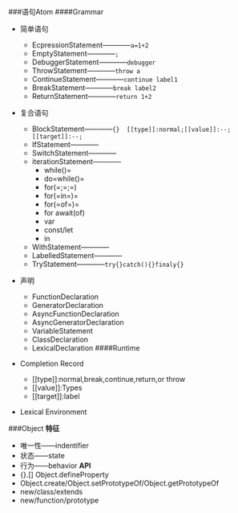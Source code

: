 ###语句Atom
####Grammar
- 简单语句
	- EcpressionStatement————`a=1+2`   
	- EmptyStatement————`;`
	- DebuggerStatement————`debugger`
	- ThrowStatement————`throw a`
	- ContinueStatement————`continue label1`
	- BreakStatement————`break label2`
	- ReturnStatement————`return 1+2`
- 复合语句
	- BlockStatement————`{}  [[type]]:normal;[[value]]:--;[[target]]:--;`
	- IfStatement————
	- SwitchStatement————
	- iterationStatement————
		- while()=
		- do=while()=
		- for(=;=;=)
		- for(=in=)=
		- for(=of=)=
		- for await(of)
		- var
		- const/let
		- in
	- WithStatement————
	- LabelledStatement————
	- TryStatement————`try{}catch(){}finaly{}`
- 声明
	- FunctionDeclaration
	- GeneratorDeclaration
	- AsyncFunctionDeclaration
	- AsyncGeneratorDeclaration
	- VariableStatement
	- ClassDeclaration
	- LexicalDeclaration
####Runtime
- Completion Record
	- [[type]]:normal,break,continue,return,or throw
	- [[value]]:Types
	- [[target]]:label
	
- Lexical Environment

###Object
**特征**  
- 唯一性——indentifier  
- 状态——state  
- 行为——behavior
 **API** 
- {}.[] Object.defineProperty
- Object.create/Object.setPrototypeOf/Object.getPrototypeOf
- new/class/extends
- new/function/prototype
